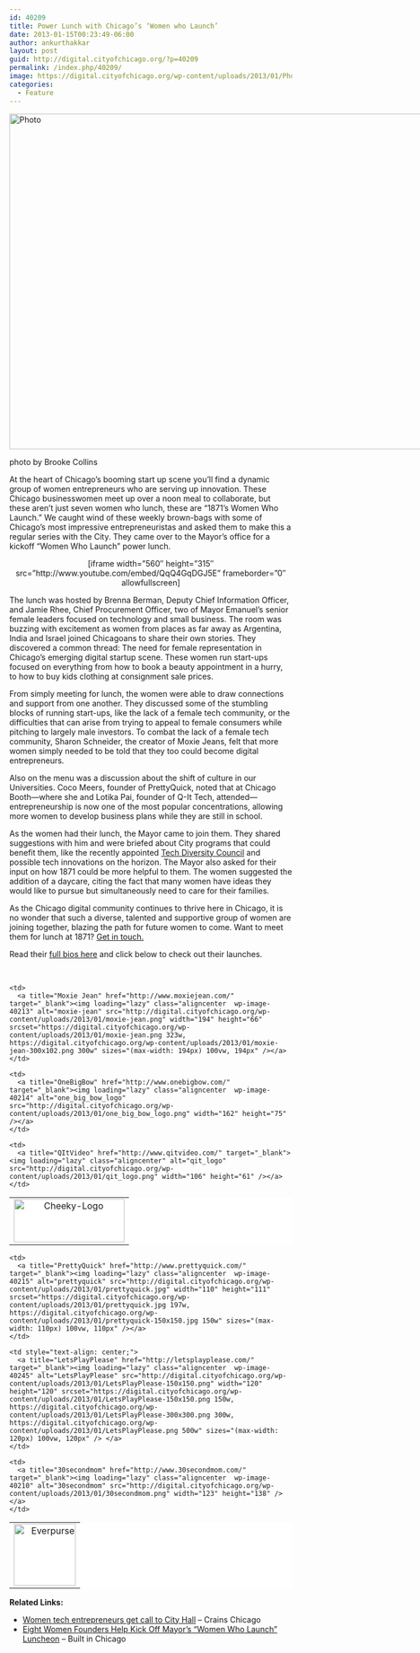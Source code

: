 ```yaml
---
id: 40209
title: Power Lunch with Chicago’s ‘Women who Launch’
date: 2013-01-15T00:23:49-06:00
author: ankurthakkar
layout: post
guid: http://digital.cityofchicago.org/?p=40209
permalink: /index.php/40209/
image: https://digital.cityofchicago.org/wp-content/uploads/2013/01/Photo.png
categories:
  - Feature
---
```

<div id="attachment_40240" style="width: 906px" class="wp-caption aligncenter">
  <a href="http://digital.cityofchicago.org/wp-content/uploads/2013/01/Photo.png"><img aria-describedby="caption-attachment-40240" loading="lazy" class=" wp-image-40240" alt="Photo" src="http://digital.cityofchicago.org/wp-content/uploads/2013/01/Photo.png" width="896" height="598" srcset="https://digital.cityofchicago.org/wp-content/uploads/2013/01/Photo.png 1120w, https://digital.cityofchicago.org/wp-content/uploads/2013/01/Photo-300x200.png 300w, https://digital.cityofchicago.org/wp-content/uploads/2013/01/Photo-1024x683.png 1024w" sizes="(max-width: 896px) 100vw, 896px" /></a>
  
  <p id="caption-attachment-40240" class="wp-caption-text">
    photo by Brooke Collins
  </p>
</div>

At the heart of Chicago’s booming start up scene you’ll find a dynamic group of women entrepreneurs who are serving up innovation. These Chicago businesswomen meet up over a noon meal to collaborate, but these aren&#8217;t just seven women who lunch, these are “1871’s Women Who Launch.” We caught wind of these weekly brown-bags with some of Chicago’s most impressive entrepreneuristas and asked them to make this a regular series with the City. They came over to the Mayor’s office for a kickoff “Women Who Launch” power lunch.

<p style="text-align: center;">
  [iframe width=&#8221;560&#8243; height=&#8221;315&#8243; src=&#8221;http://www.youtube.com/embed/QqQ4GqDGJ5E&#8221; frameborder=&#8221;0&#8243; allowfullscreen]
</p>

The lunch was hosted by Brenna Berman, Deputy Chief Information Officer, and Jamie Rhee, Chief Procurement Officer, two of Mayor Emanuel’s senior female leaders focused on technology and small business. The room was buzzing with excitement as women from places as far away as Argentina, India and Israel joined Chicagoans to share their own stories. They discovered a common thread: The need for female representation in Chicago’s emerging digital startup scene. These women run start-ups focused on everything from how to book a beauty appointment in a hurry, to how to buy kids clothing at consignment sale prices.

From simply meeting for lunch, the women were able to draw connections and support from one another. They discussed some of the stumbling blocks of running start-ups, like the lack of a female tech community, or the difficulties that can arise from trying to appeal to female consumers while pitching to largely male investors. To combat the lack of a female tech community, Sharon Schneider, the creator of Moxie Jeans, felt that more women simply needed to be told that they too could become digital entrepreneurs.

Also on the menu was a discussion about the shift of culture in our Universities. Coco Meers, founder of PrettyQuick, noted that at Chicago Booth—where she and Lotika Pai, founder of Q-It Tech, attended—entrepreneurship is now one of the most popular concentrations, allowing more women to develop business plans while they are still in school.

As the women had their lunch, the Mayor came to join them. They shared suggestions with him and were briefed about City programs that could benefit them, like the recently appointed [Tech Diversity Council](http://digital.cityofchicago.org/index.php/a-diversity-of-ideas/ "Tech Diversity Council") and possible tech innovations on the horizon. The Mayor also asked for their input on how 1871 could be more helpful to them. The women suggested the addition of a daycare, citing the fact that many women have ideas they would like to pursue but simultaneously need to care for their families.

As the Chicago digital community continues to thrive here in Chicago, it is no wonder that such a diverse, talented and supportive group of women are joining together, blazing the path for future women to come. Want to meet them for lunch at 1871? [Get in touch.](http://www.builtinchicago.org/blog/youre-invited-join-ladies-who-lunch-every-wednesday-1871-0)

Read their [full bios here](http://www.cityofchicago.org/city/en/depts/mayor/press_room/press_releases/2013/january_2013/mayor_emanuel_bringstogetherleadingwomeninchicagostechstart-upsc.html) and click below to check out their launches.

&nbsp;

<table style="background-color: #ffffff;" width="80%" border="0" cellspacing="3" cellpadding="3" align="center">
  <tr>
    <td style="text-align: center;">
      <a title="CheekyChicago" href="http://cheekychicago.com/" target="_blank"><img loading="lazy" class="aligncenter  wp-image-40223" alt="Cheeky-Logo" src="http://digital.cityofchicago.org/wp-content/uploads/2013/01/Cheeky-Logo1.jpg" width="197" height="77" /></a>
    </td>
    
    <td>
      <a title="Moxie Jean" href="http://www.moxiejean.com/" target="_blank"><img loading="lazy" class="aligncenter  wp-image-40213" alt="moxie-jean" src="http://digital.cityofchicago.org/wp-content/uploads/2013/01/moxie-jean.png" width="194" height="66" srcset="https://digital.cityofchicago.org/wp-content/uploads/2013/01/moxie-jean.png 323w, https://digital.cityofchicago.org/wp-content/uploads/2013/01/moxie-jean-300x102.png 300w" sizes="(max-width: 194px) 100vw, 194px" /></a>
    </td>
    
    <td>
      <a title="OneBigBow" href="http://www.onebigbow.com/" target="_blank"><img loading="lazy" class="aligncenter  wp-image-40214" alt="one_big_bow_logo" src="http://digital.cityofchicago.org/wp-content/uploads/2013/01/one_big_bow_logo.png" width="162" height="75" /></a>
    </td>
    
    <td>
      <a title="QItVideo" href="http://www.qitvideo.com/" target="_blank"><img loading="lazy" class="aligncenter" alt="qit_logo" src="http://digital.cityofchicago.org/wp-content/uploads/2013/01/qit_logo.png" width="106" height="61" /></a>
    </td>
  </tr>
</table>

<table style="background-color: #ffffff;" width="1201" border="0" cellspacing="3" cellpadding="3" align="center">
  <tr>
    <td style="text-align: right;">
      <a title="Everpurse" href="https://everpurse.com/" target="_blank"><img loading="lazy" class="aligncenter  wp-image-40212" alt="Everpurse" src="http://digital.cityofchicago.org/wp-content/uploads/2013/01/Everpurse.png" width="110" height="110" srcset="https://digital.cityofchicago.org/wp-content/uploads/2013/01/Everpurse.png 253w, https://digital.cityofchicago.org/wp-content/uploads/2013/01/Everpurse-150x150.png 150w" sizes="(max-width: 110px) 100vw, 110px" /></a>
    </td>
    
    <td>
      <a title="PrettyQuick" href="http://www.prettyquick.com/" target="_blank"><img loading="lazy" class="aligncenter  wp-image-40215" alt="prettyquick" src="http://digital.cityofchicago.org/wp-content/uploads/2013/01/prettyquick.jpg" width="110" height="111" srcset="https://digital.cityofchicago.org/wp-content/uploads/2013/01/prettyquick.jpg 197w, https://digital.cityofchicago.org/wp-content/uploads/2013/01/prettyquick-150x150.jpg 150w" sizes="(max-width: 110px) 100vw, 110px" /></a>
    </td>
    
    <td style="text-align: center;">
      <a title="LetsPlayPlease" href="http://letsplayplease.com/" target="_blank"><img loading="lazy" class="aligncenter  wp-image-40245" alt="LetsPlayPlease" src="http://digital.cityofchicago.org/wp-content/uploads/2013/01/LetsPlayPlease-150x150.png" width="120" height="120" srcset="https://digital.cityofchicago.org/wp-content/uploads/2013/01/LetsPlayPlease-150x150.png 150w, https://digital.cityofchicago.org/wp-content/uploads/2013/01/LetsPlayPlease-300x300.png 300w, https://digital.cityofchicago.org/wp-content/uploads/2013/01/LetsPlayPlease.png 500w" sizes="(max-width: 120px) 100vw, 120px" /> </a>
    </td>
    
    <td>
      <a title="30secondmom" href="http://www.30secondmom.com/" target="_blank"><img loading="lazy" class="aligncenter  wp-image-40210" alt="30secondmom" src="http://digital.cityofchicago.org/wp-content/uploads/2013/01/30secondmom.png" width="123" height="138" /></a>
    </td>
  </tr>
</table>

**Related Links:**

  * [Women tech entrepreneurs get call to City Hall](http://www.chicagobusiness.com/article/20130116/BLOGS11/130119851/women-tech-entrepreneurs-get-call-to-city-hall#ixzz2I9rP2HFB) – Crains Chicago
  * [Eight Women Founders Help Kick Off Mayor&#8217;s &#8220;Women Who Launch&#8221; Luncheon](http://www.builtinchicago.org/blog/eight-women-founders-help-kick-mayors-women-who-launch-luncheon) – Built in Chicago

&nbsp;